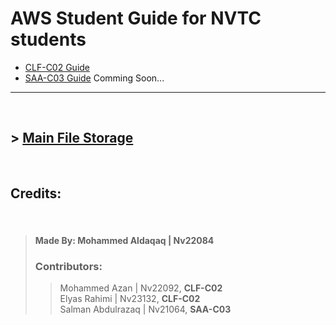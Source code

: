 # **AWS Student Guide for NVTC students**

- [CLF-C02 Guide](CLF-C02.md)
- [SAA-C03 Guide](SAA-C03.md) Comming Soon...


---

<br/>

## > [Main File Storage](https://nasservocational-my.sharepoint.com/:f:/g/personal/nv22084_nvtc_edu_bh/Eko3HjU0c7VCnrV0jyiIpOgBJ8UJtWtNm-oyhhr5fWAqhg?e=jLPwgp)

<br/>

## **Credits:**
</br>

> #### **Made By:** Mohammed Aldaqaq | Nv22084</br>
> ### Contributors:
>> Mohammed Azan | Nv22092, **CLF-C02** </br>
>> Elyas Rahimi | Nv23132, **CLF-C02**</br>
>> Salman Abdulrazaq | Nv21064, **SAA-C03**</br>
